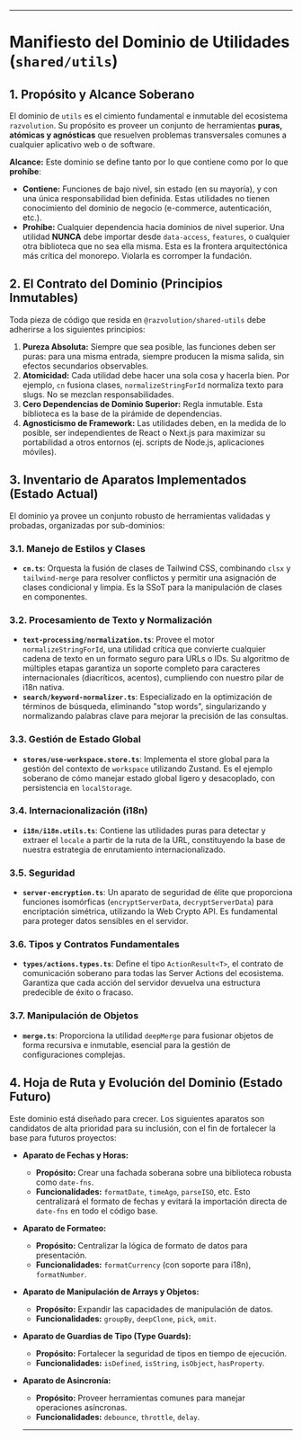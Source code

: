 ---

# Manifiesto del Dominio de Utilidades (`shared/utils`)

## 1. Propósito y Alcance Soberano

El dominio de `utils` es el cimiento fundamental e inmutable del ecosistema `razvolution`. Su propósito es proveer un conjunto de herramientas **puras, atómicas y agnósticas** que resuelven problemas transversales comunes a cualquier aplicativo web o de software.

**Alcance:** Este dominio se define tanto por lo que contiene como por lo que **prohíbe**:

- **Contiene:** Funciones de bajo nivel, sin estado (en su mayoría), y con una única responsabilidad bien definida. Estas utilidades no tienen conocimiento del dominio de negocio (e-commerce, autenticación, etc.).
- **Prohíbe:** Cualquier dependencia hacia dominios de nivel superior. Una utilidad **NUNCA** debe importar desde `data-access`, `features`, o cualquier otra biblioteca que no sea ella misma. Esta es la frontera arquitectónica más crítica del monorepo. Violarla es corromper la fundación.

## 2. El Contrato del Dominio (Principios Inmutables)

Toda pieza de código que resida en `@razvolution/shared-utils` debe adherirse a los siguientes principios:

1.  **Pureza Absoluta:** Siempre que sea posible, las funciones deben ser puras: para una misma entrada, siempre producen la misma salida, sin efectos secundarios observables.
2.  **Atomicidad:** Cada utilidad debe hacer una sola cosa y hacerla bien. Por ejemplo, `cn` fusiona clases, `normalizeStringForId` normaliza texto para slugs. No se mezclan responsabilidades.
3.  **Cero Dependencias de Dominio Superior:** Regla inmutable. Esta biblioteca es la base de la pirámide de dependencias.
4.  **Agnosticismo de Framework:** Las utilidades deben, en la medida de lo posible, ser independientes de React o Next.js para maximizar su portabilidad a otros entornos (ej. scripts de Node.js, aplicaciones móviles).

## 3. Inventario de Aparatos Implementados (Estado Actual)

El dominio ya provee un conjunto robusto de herramientas validadas y probadas, organizadas por sub-dominios:

### 3.1. Manejo de Estilos y Clases

- **`cn.ts`**: Orquesta la fusión de clases de Tailwind CSS, combinando `clsx` y `tailwind-merge` para resolver conflictos y permitir una asignación de clases condicional y limpia. Es la SSoT para la manipulación de clases en componentes.

### 3.2. Procesamiento de Texto y Normalización

- **`text-processing/normalization.ts`**: Provee el motor `normalizeStringForId`, una utilidad crítica que convierte cualquier cadena de texto en un formato seguro para URLs o IDs. Su algoritmo de múltiples etapas garantiza un soporte completo para caracteres internacionales (diacríticos, acentos), cumpliendo con nuestro pilar de i18n nativa.
- **`search/keyword-normalizer.ts`**: Especializado en la optimización de términos de búsqueda, eliminando "stop words", singularizando y normalizando palabras clave para mejorar la precisión de las consultas.

### 3.3. Gestión de Estado Global

- **`stores/use-workspace.store.ts`**: Implementa el store global para la gestión del contexto de `workspace` utilizando Zustand. Es el ejemplo soberano de cómo manejar estado global ligero y desacoplado, con persistencia en `localStorage`.

### 3.4. Internacionalización (i18n)

- **`i18n/i18n.utils.ts`**: Contiene las utilidades puras para detectar y extraer el `locale` a partir de la ruta de la URL, constituyendo la base de nuestra estrategia de enrutamiento internacionalizado.

### 3.5. Seguridad

- **`server-encryption.ts`**: Un aparato de seguridad de élite que proporciona funciones isomórficas (`encryptServerData`, `decryptServerData`) para encriptación simétrica, utilizando la Web Crypto API. Es fundamental para proteger datos sensibles en el servidor.

### 3.6. Tipos y Contratos Fundamentales

- **`types/actions.types.ts`**: Define el tipo `ActionResult<T>`, el contrato de comunicación soberano para todas las Server Actions del ecosistema. Garantiza que cada acción del servidor devuelva una estructura predecible de éxito o fracaso.

### 3.7. Manipulación de Objetos

- **`merge.ts`**: Proporciona la utilidad `deepMerge` para fusionar objetos de forma recursiva e inmutable, esencial para la gestión de configuraciones complejas.

## 4. Hoja de Ruta y Evolución del Dominio (Estado Futuro)

Este dominio está diseñado para crecer. Los siguientes aparatos son candidatos de alta prioridad para su inclusión, con el fin de fortalecer la base para futuros proyectos:

- **Aparato de Fechas y Horas:**

  - **Propósito:** Crear una fachada soberana sobre una biblioteca robusta como `date-fns`.
  - **Funcionalidades:** `formatDate`, `timeAgo`, `parseISO`, etc. Esto centralizará el formato de fechas y evitará la importación directa de `date-fns` en todo el código base.

- **Aparato de Formateo:**

  - **Propósito:** Centralizar la lógica de formato de datos para presentación.
  - **Funcionalidades:** `formatCurrency` (con soporte para i18n), `formatNumber`.

- **Aparato de Manipulación de Arrays y Objetos:**

  - **Propósito:** Expandir las capacidades de manipulación de datos.
  - **Funcionalidades:** `groupBy`, `deepClone`, `pick`, `omit`.

- **Aparato de Guardias de Tipo (Type Guards):**

  - **Propósito:** Fortalecer la seguridad de tipos en tiempo de ejecución.
  - **Funcionalidades:** `isDefined`, `isString`, `isObject`, `hasProperty`.

- **Aparato de Asincronía:**
  - **Propósito:** Proveer herramientas comunes para manejar operaciones asíncronas.
  - **Funcionalidades:** `debounce`, `throttle`, `delay`.
  ***
